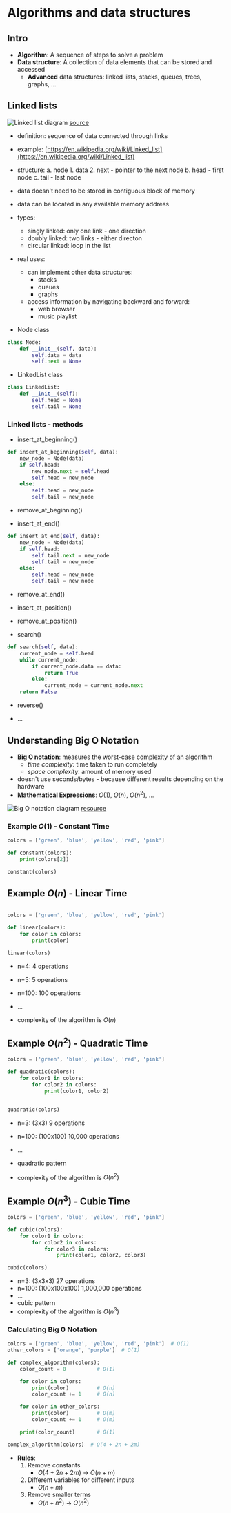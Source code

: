# Algorithms and data structures

## Intro

- **Algorithm**: A sequence of steps to solve a problem
- **Data structure**: A collection of data elements that can be stored and accessed
    - **Advanced** data structures: linked lists, stacks, queues, trees, graphs, ...

## Linked lists

![Linked list diagram](./docs/linkedlist.webp)
[source](https://medium.com/@verdi/working-with-singly-linked-list-928c61ff841e)

- definition:
    sequence of data connected through links

- example:
    [https://en.wikipedia.org/wiki/Linked_list](https://en.wikipedia.org/wiki/Linked_list)

- structure:
    a. node
        1. data
        2. next - pointer to the next node
    b. head - first node
    c. tail - last node

- data doesn't need to be stored in contiguous block of memory
- data can be located in any available memory address

- types:
    - singly linked: only one link - one direction
    - doubly linked: two links - either directon
    - circular linked: loop in the list

- real uses:
    - can implement other data structures:
        - stacks
        - queues
        - graphs
    - access information by navigating backward and forward:
        - web browser
        - music playlist

- Node class

```python
class Node:
    def __init__(self, data):
        self.data = data
        self.next = None
```

- LinkedList class

```python
class LinkedList:
    def __init__(self):
        self.head = None
        self.tail = None
```

### Linked lists - methods

- insert_at_beginning()

```python
def insert_at_beginning(self, data):
    new_node = Node(data)
    if self.head:
        new_node.next = self.head
        self.head = new_node
    else:
        self.head = new_node
        self.tail = new_node
```

- remove_at_beginning()

- insert_at_end()

```python
def insert_at_end(self, data):
    new_node = Node(data)
    if self.head:
        self.tail.next = new_node
        self.tail = new_node
    else:
        self.head = new_node
        self.tail = new_node
```

- remove_at_end()

- insert_at_position()

- remove_at_position()

- search()
```python
def search(self, data):
    current_node = self.head
    while current_node:
        if current_node.data == data:
            return True
        else:
            current_node = current_node.next
    return False
```

- reverse()

- ...

## Understanding Big O Notation

- **Big O notation**: measures the worst-case complexity of an algorithm
    - *time complexity*: time taken to run completely
    - *space complexity*: amount of memory used
- doesn't use seconds/bytes - because different results depending on the hardware
- **Mathematical Expressions**: $O(1)$, $O(n)$, $O(n^2)$, ...

![Big O notation diagram](./docs/bigograph.webp)
[resource](https://medium.com/dataseries/how-to-calculate-time-complexity-with-big-o-notation-9afe33aa4c46)

### Example $O(1)$ - Constant Time
```python
colors = ['green', 'blue', 'yellow', 'red', 'pink']

def constant(colors):
    print(colors[2])

constant(colors)
```

## Example $O(n)$ - Linear Time
```python

colors = ['green', 'blue', 'yellow', 'red', 'pink']

def linear(colors):
    for color in colors:
        print(color)

linear(colors)
```
- n=4: 4 operations
- n=5: 5 operations
- n=100: 100 operations
- ...

- complexity of the algorithm is $O(n)$

## Example $O(n^2)$ - Quadratic Time
```python
colors = ['green', 'blue', 'yellow', 'red', 'pink']

def quadratic(colors):
    for color1 in colors:
        for color2 in colors:
            print(color1, color2)


quadratic(colors)
```

- n=3: (3x3) 9 operations
- n=100: (100x100) 10,000 operations
- ...

- quadratic pattern
- complexity of the algorithm is $O(n^2)$


## Example $O(n^3)$ - Cubic Time
```python
colors = ['green', 'blue', 'yellow', 'red', 'pink']

def cubic(colors):
    for color1 in colors:
        for color2 in colors:
            for color3 in colors:
                print(color1, color2, color3)

cubic(colors)
```

- n=3: (3x3x3) 27 operations
- n=100: (100x100x100) 1,000,000 operations
- ...
- cubic pattern
- complexity of the algorithm is $O(n^3)$


### Calculating Big 0 Notation

```python
colors = ['green', 'blue', 'yellow', 'red', 'pink']  # O(1)
other_colors = ['orange', 'purple']  # O(1)

def complex_algorithm(colors):
    color_count = 0          # O(1)

    for color in colors:
        print(color)         # O(n)
        color_count += 1     # O(n)

    for color in other_colors:
        print(color)         # O(m)
        color_count += 1     # O(m)

    print(color_count)       # O(1)

complex_algorithm(colors)  # O(4 + 2n + 2m)
```

- **Rules**:
    1. Remove constants
        - $O(4 + 2n + 2m)$ $\to$ $O(n + m)$
    2. Different variables for different inputs
        - $O(n + m)$
    3. Remove smaller terms
        - $O(n + n^2)$ $\to$ $O(n^2)$

